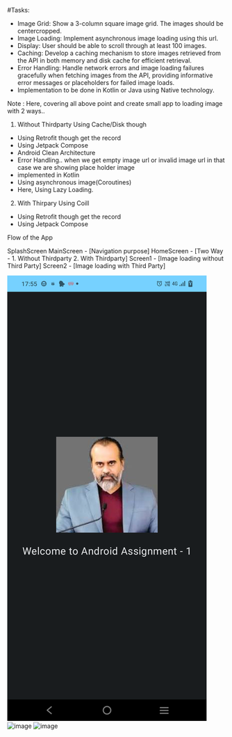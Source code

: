 #Tasks:

* Image Grid: Show a 3-column square image grid. The images should be centercropped.
* Image Loading: Implement asynchronous image loading using this url.
* Display: User should be able to scroll through at least 100 images.
* Caching: Develop a caching mechanism to store images retrieved from the API in
both memory and disk cache for efficient retrieval.
* Error Handling: Handle network errors and image loading failures gracefully when
fetching images from the API, providing informative error messages or placeholders
for failed image loads.
* Implementation to be done in Kotlin or Java using Native technology.

Note : Here, covering all above point and create small app to loading image with 2 ways..

1. Without Thirdparty Using Cache/Disk though
- Using Retrofit though get the record
- Using Jetpack Compose
- Android Clean Architecture
- Error Handling.. when we get empty image url or invalid image url in that case we are showing place holder image
- implemented in Kotlin
- Using asynchronous image(Coroutines)
- Here, Using Lazy Loading.


2. With Thirpary Using Coill
- Using Retrofit though get the record
- Using Jetpack Compose

Flow of the App

SplashScreen
MainScreen - [Navigation purpose]
HomeScreen - [Two Way - 1. Without Thirdparty 2. With Thirdparty]
Screen1 - [Image loading without Third Party]
Screen2 - [Image loading with Third Party]

![img_2.png](img_2.png)
![image](https://github.com/jahanavi1/Android_Assignment_PrashantAdvait_Foundation/assets/29141891/552c6d46-6e6c-4edf-8bd0-69e5ad5429b4)
![image](https://github.com/jahanavi1/Android_Assignment_PrashantAdvait_Foundation/assets/29141891/52368e89-971d-4431-aa94-db6eacbcc766)
